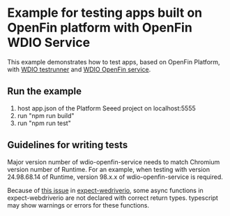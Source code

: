 # Example for testing apps built on OpenFin platform with OpenFin WDIO Service


This example demonstrates how to test apps, based on OpenFin Platform, with [WDIO testrunner](http://webdriver.io/guide/testrunner/gettingstarted.html) and [WDIO OpenFin service](https://github.com/wenjunche/wdio-openfin-service.git).

## Run the example

1. host app.json of the Platform Seeed project on localhost:5555
2. run "npm run build"
3. run "npm run test"

## Guidelines for writing tests

Major version number of wdio-openfin-service needs to match Chromium version number of Runtime.  For an example, when testing with version 24.98.68.14 of Runtime,  version 98.x.x of wdio-openfin-service is required.

Because of [this issue](https://github.com/webdriverio/expect-webdriverio/issues/488) in [expect-wedriverio](https://github.com/webdriverio/expect-webdriverio), some async functions in expect-webdriverio are not declared with correct return types.  typescript may show warnings or errors for these functions.

